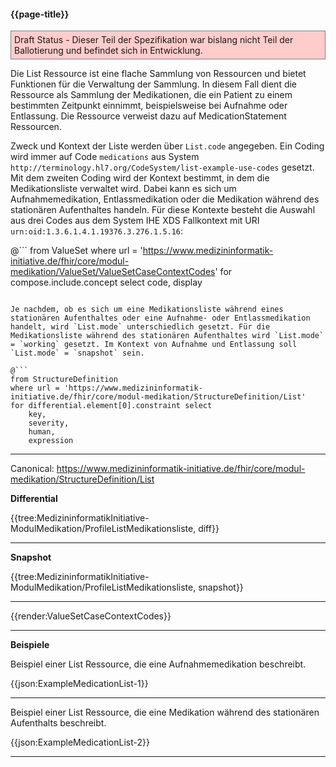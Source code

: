#### {{page-title}}

<p style="background-color: #ffcccc; border:1px solid grey; padding: 5px; max-width: 790px;">
Draft Status - Dieser Teil der Spezifikation war bislang nicht Teil der Ballotierung und befindet sich in Entwicklung.
</p>

Die List Ressource ist eine flache Sammlung von Ressourcen und bietet Funktionen für die Verwaltung der Sammlung. In diesem Fall dient die Ressource als Sammlung der Medikationen, die ein Patient zu einem bestimmten Zeitpunkt einnimmt, beispielsweise bei Aufnahme oder Entlassung. Die Ressource verweist dazu auf MedicationStatement Ressourcen.

Zweck und Kontext der Liste werden über `List.code` angegeben. Ein Coding wird immer auf Code `medications` aus System `http://terminology.hl7.org/CodeSystem/list-example-use-codes` gesetzt. Mit dem zweiten Coding wird der Kontext bestimmt, in dem die Medikationsliste verwaltet wird. Dabei kann es sich um Aufnahmemedikation, Entlassmedikation oder die Medikation während des stationären Aufenthaltes handeln. Für diese Kontexte besteht die Auswahl aus drei Codes aus dem System IHE XDS Fallkontext mit URI `urn:oid:1.3.6.1.4.1.19376.3.276.1.5.16`:

@```
from ValueSet 
where url = 'https://www.medizininformatik-initiative.de/fhir/core/modul-medikation/ValueSet/ValueSetCaseContextCodes'
for compose.include.concept select
    code,
    display
```

Je nachdem, ob es sich um eine Medikationsliste während eines stationären Aufenthaltes oder eine Aufnahme- oder Entlassmedikation handelt, wird `List.mode` unterschiedlich gesetzt. Für die Medikationsliste während des stationären Aufenthaltes wird `List.mode` = `working` gesetzt. Im Kontext von Aufnahme und Entlassung soll `List.mode` = `snapshot` sein.

@```
from StructureDefinition 
where url = 'https://www.medizininformatik-initiative.de/fhir/core/modul-medikation/StructureDefinition/List'
for differential.element[0].constraint select
    key,
    severity,
    human,
    expression
```

---

Canonical:
https://www.medizininformatik-initiative.de/fhir/core/modul-medikation/StructureDefinition/List

**Differential**

{{tree:MedizininformatikInitiative-ModulMedikation/ProfileListMedikationsliste, diff}}

---

**Snapshot**

{{tree:MedizininformatikInitiative-ModulMedikation/ProfileListMedikationsliste, snapshot}}

---

{{render:ValueSetCaseContextCodes}}

---

**Beispiele**

Beispiel einer List Ressource, die eine Aufnahmemedikation beschreibt. 

{{json:ExampleMedicationList-1}}

---

Beispiel einer List Ressource, die eine Medikation während des stationären Aufenthalts beschreibt. 

{{json:ExampleMedicationList-2}}

---